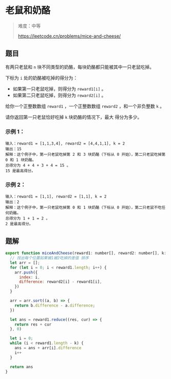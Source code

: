 # 老鼠和奶酪

> 难度：中等
>
> https://leetcode.cn/problems/mice-and-cheese/

## 题目

有两只老鼠和 `n` 块不同类型的奶酪，每块奶酪都只能被其中一只老鼠吃掉。

下标为 `i` 处的奶酪被吃掉的得分为：

- 如果第一只老鼠吃掉，则得分为 `reward1[i]` 。
- 如果第二只老鼠吃掉，则得分为 `reward2[i]` 。

给你一个正整数数组 `reward1` ，一个正整数数组 `reward2` ，和一个非负整数 `k` 。

请你返回第一只老鼠恰好吃掉 `k` 块奶酪的情况下，最大 得分为多少。
 

### 示例 1：
```
输入：reward1 = [1,1,3,4], reward2 = [4,4,1,1], k = 2
输出：15
解释：这个例子中，第一只老鼠吃掉第 2 和 3 块奶酪（下标从 0 开始），第二只老鼠吃掉第 0 和 1 块奶酪。
总得分为 4 + 4 + 3 + 4 = 15 。
15 是最高得分。
```

### 示例 2：
```
输入：reward1 = [1,1], reward2 = [1,1], k = 2
输出：2
解释：这个例子中，第一只老鼠吃掉第 0 和 1 块奶酪（下标从 0 开始），第二只老鼠不吃任何奶酪。
总得分为 1 + 1 = 2 。
2 是最高得分。
```

## 题解

```javascript
export function miceAndCheese(reward1: number[], reward2: number[], k: number): number {
  // 找出每个位置如果被1被2吃掉的差值 排序
  let arr = [];
  for (let i = 0; i < reward1.length; i++) {
    arr.push({
      index: i,
      difference: reward2[i] - reward1[i],
    })
  }

  arr = arr.sort((a, b) => {
    return b.difference - a.difference;
  })

  let ans = reward1.reduce((res, cur) => {
    return res + cur
  }, 0)

  let i = 0;
  while (i < reward1.length - k) {
    ans = ans + arr[i].difference
    i++
  }

  return ans
}

```
